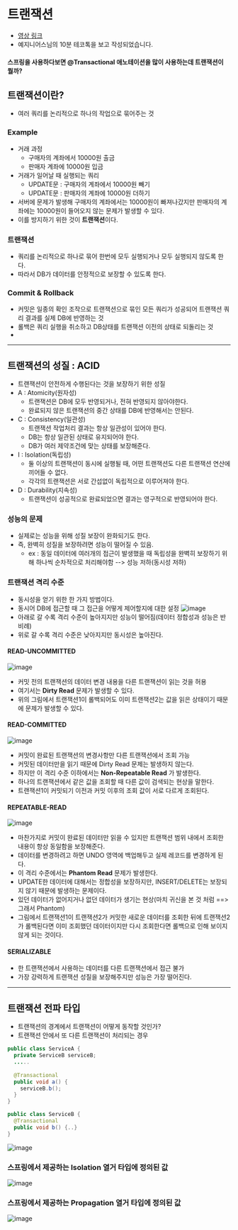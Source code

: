 # 트랜잭션
* [영상 링크](https://www.youtube.com/watch?v=e9PC0sroCzc&ab_channel=%EC%9A%B0%EC%95%84%ED%95%9CTech)
* 예지니어스님의 10분 테코톡을 보고 작성되었습니다.


#### 스프링을 사용하다보면 @Transactional 애노테이션을 많이 사용하는데 트랜잭션이 뭘까?

## 트랜잭션이란?
* 여러 쿼리를 논리적으로 하나의 작업으로 묶어주는 것
### Example
* 거래 과정
  - 구매자의 계좌에서 10000원 출금
  - 판매자 계좌에 10000원 입금
* 거래가 일어날 때 실행되는 쿼리
  - UPDATE문 : 구매자의 계좌에서 10000원 빼기
  - UPDATE문 : 판매자의 계좌에 10000원 더하기
* 서버에 문제가 발생해 구매자의 계좌에서는 10000원이 빠져나갔지만 판매자의 계좌에는 10000원이 들어오지 않는 문제가 발생할 수 있다.
* 이를 방지하기 위한 것이 **트랜잭션**이다.
### 트랜잭션
* 쿼리를 논리적으로 하나로 묶어 한번에 모두 실행되거나 모두 실행되지 않도록 한다.
* 따라서 DB가 데이터를 안정적으로 보장할 수 있도록 한다.

### Commit & Rollback
* 커밋은 일종의 확인 조작으로 트랜잭션으로 묶인 모든 쿼리가 성공되어 트랜잭션 쿼리 결과를 실제 DB에 반영하는 것
* 롤백은 쿼리 실행을 취소하고 DB상태를 트랜잭션 이전의 상태로 되돌리는 것
* 
--------------------------------
## 트랜잭션의 성질 : ACID
* 트랜잭션이 안전하게 수행된다는 것을 보장하기 위한 성질
* A : Atomicity(원자성)
  - 트랜잭션은 DB에 모두 반영되거나, 전혀 반영되지 않아야한다.
  - 완료되지 않은 트랜잭션의 중간 상태를 DB에 반영해서는 안된다.
* C : Consistency(일관성)
  - 트랜잭션 작업처리 결과는 항상 일관성이 있어야 한다.
  - DB는 항상 일관된 상태로 유지되어야 한다.
  - DB가 여러 제약조건에 맞는 상태를 보장해준다.  
* I : Isolation(독립성)
  - 둘 이상의 트랜잭션이 동시에 실행될 때, 어떤 트랜잭션도 다른 트랜잭션 연산에 끼어들 수 없다.
  - 각각의 트랜잭션은 서로 간섭없이 독립적으로 이루어져야 한다.  
* D : Durability(지속성)
  - 트랜잭션이 성공적으로 완료되었으면 결과는 영구적으로 반영되어야 한다.

### 성능의 문제
* 실제로는 성능을 위해 성질 보장이 완화되기도 한다.
* 즉, 완벽히 성질을 보장하려면 성능이 떨어질 수 있음.
  - ex : 동일 데이터에 여러개의 접근이 발생했을 때 독립성을 완벽히 보장하기 위해 하나씩 순차적으로 처리해야함 --> 성능 저하(동시성 저하)
### 트랜잭션 격리 수준
* 동시성을 얻기 위한 한 가지 방법이다.
* 동시어 DB에 접근할 때 그 접근을 어떻게 제어할지에 대한 설정
![image](https://user-images.githubusercontent.com/60773356/125926001-2df6ece8-c301-44a9-8bce-1859e5388788.png)
* 아래로 갈 수록 격리 수준이 높아지지만 성능이 떨어짐(데이터 정합성과 성능은 반비례)
* 위로 갈 수록 격리 수준은 낮아지지만 동시성은 높아진다.
#### READ-UNCOMMITTED
![image](https://user-images.githubusercontent.com/60773356/125926538-e8b5b49e-0c8c-4b64-bb9c-370c61420951.png)
* 커밋 전의 트랜잭션의 데이터 변경 내용을 다른 트랜잭션이 읽는 것을 허용  
* 여기서는 **Dirty Read** 문제가 발생할 수 있다.
* 위의 그림에서 트랜잭션1이 롤백되어도 이미 트랜잭션2는 값을 읽은 상태이기 때문에 문제가 발생할 수 있다.

#### READ-COMMITTED
![image](https://user-images.githubusercontent.com/60773356/125927098-4f8fb5dc-7426-409a-96bd-10e1c7229312.png)
* 커밋이 완료된 트랜잭션의 변경사항만 다른 트랜잭션에서 조회 가능
* 커밋된 데이터만을 읽기 때문에 Dirty Read 문제는 발생하지 않는다.
* 하지만 이 격리 수준 이하에서는 **Non-Repeatable Read** 가 발생한다.
* 하나의 트랜잭션에서 같은 값을 조회할 때 다른 값이 검색되는 현상을 말한다.
* 트랜잭션1이 커밋되기 이전과 커밋 이후의 조회 값이 서로 다르게 조회된다.

#### REPEATABLE-READ
![image](https://user-images.githubusercontent.com/60773356/125927838-b0863c6f-6dee-4dd7-bc03-67881c7fb20e.png)
* 마찬가지로 커밋이 완료된 데이터만 읽을 수 있지만 트랜잭션 범위 내에서 조회한 내용이 항상 동일함을 보장해준다.
* 데이터를 변경하려고 하면 UNDO 영역에 백업해두고 실제 레코드를 변경하게 된다.
* 이 격리 수준에서는 **Phantom Read** 문제가 발생한다.
* UPDATE한 데이터에 대해서는 정합성을 보장하지만, INSERT/DELETE는 보장되지 않기 때문에 발생하는 문제이다.
* 있던 데이터가 없어지거나 없던 데이터가 생기는 현상(마치 귀신을 본 것 처럼 ==> 그래서 Phantom)
* 그림에서 트랜잭션1이 트랜잭션2가 커밋한 새로운 데이터를 조회한 뒤에 트랜잭션2가 롤백된다면 이미 조회했던 데이터이지만 다시 조회한다면 롤백으로 인해 보이지 않게 되는 것이다.

#### SERIALIZABLE
* 한 트랜잭션에서 사용하는 데이터를 다른 트랜잭션에서 접근 불가
* 가장 강력하게 트랜잭션 성질을 보장해주지만 성능은 가장 떨어진다.

------------------------------------
## 트랜잭션 전파 타입
* 트랜잭션의 경계에서 트랜잭션이 어떻게 동작할 것인가?
* 트랜잭션 안에서 또 다른 트랜잭션이 처리되는 경우
```java
public class ServiceA {
  private ServiceB serviceB;
  .....
  
  @Transactional
  public void a() {
    serviceB.b();
  }
}

public class ServiceB {
  @Transactional
  public void b() {..}
}
```
![image](https://user-images.githubusercontent.com/60773356/125929942-8e88efb9-ed94-4b07-b792-26d90445c8bb.png)
### 스프링에서 제공하는 Isolation 열거 타입에 정의된 값
![image](https://user-images.githubusercontent.com/60773356/125930205-0c87d063-7c24-4ecf-aac6-c0c15a70d6b5.png)
### 스프링에서 제공하는 Propagation 열거 타입에 정의된 값
![image](https://user-images.githubusercontent.com/60773356/125930317-757c0843-e5e0-4bcb-b714-1d6f78c8ba5d.png)
